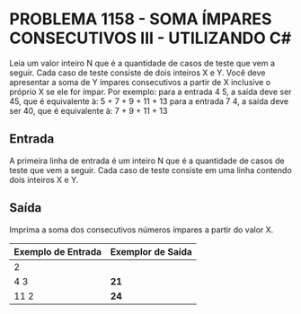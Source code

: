 # PROBLEMA 1158 - SOMA ÍMPARES CONSECUTIVOS III - UTILIZANDO C#

Leia um valor inteiro N que é a quantidade de casos de teste que vem a seguir. Cada caso de teste consiste de dois inteiros X e Y. Você deve apresentar a soma de Y ímpares consecutivos a partir de X inclusive o próprio X se ele for ímpar. Por exemplo:
para a entrada 4 5, a saída deve ser 45, que é equivalente à: 5 + 7 + 9 + 11 + 13
para a entrada 7 4, a saída deve ser 40, que é equivalente à: 7 + 9 + 11 + 13

## Entrada
A primeira linha de entrada é um inteiro N que é a quantidade de casos de teste que vem a seguir. Cada caso de teste consiste em uma linha contendo dois inteiros X e Y.

## Saída
Imprima a soma dos consecutivos números ímpares a partir do valor X.


| Exemplo de Entrada | Exemplor de Saída |
|--------------------|-------------------|
| 2                  |                   |  
| 4 3                | **21**            |
| 11 2               | **24**            |